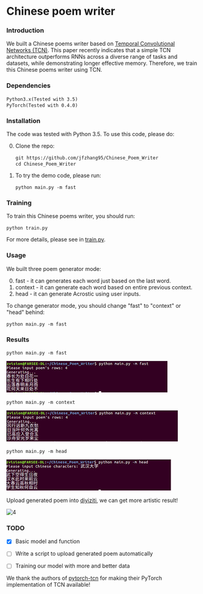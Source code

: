 # Chinese poem writer

### Introduction
We built a Chinese poems writer based on [Temporal Convolutional Networks (TCN)](https://arxiv.org/abs/1803.01271). This paper recently indicates that a simple TCN architecture outperforms RNNs across a diverse range of tasks and datasets, while demonstrating longer effective memory.
Therefore, we train this Chinese poems writer using TCN.

### Dependencies
```
Python3.x(Tested with 3.5)
PyTorch(Tested with 0.4.0)
```

### Installation
The code was tested with Python 3.5. To use this code, please do:


0. Clone the repo:
    ```Shell
    git https://github.com/jfzhang95/Chinese_Poem_Writer
    cd Chinese_Poem_Writer
    ```
1. To try the demo code, please run:
    ```Shell
    python main.py -m fast
    ```
### Training
To train this Chinese poems writer, you should run:

    python train.py

For more details, please see in [train.py](https://github.com/jfzhang95/Chinese_Poem_Writer/blob/master/train.py).

### Usage
We built three poem generator mode:

0. fast - it can generates each word just based on the last word.
1. context - it can generate each word based on entire previous context.
2. head - it can generate Acrostic using user inputs.

To change generator mode, you should change "fast" to "context" or "head" behind:

    python main.py -m fast

### Results

    python main.py -m fast

![1](doc/fast.png)

    python main.py -m context

![2](doc/context.png)

    python main.py -m head

![3](doc/head.png)

Upload generated poem into [diyiziti](http://www.diyiziti.com/), we can get more artistic result!

![4](doc/demo/png)

### TODO

- [x] Basic model and function
- [ ] Write a script to upload generated poem automatically
- [ ] Training our model with more and better data


We thank the authors of [pytorch-tcn](https://github.com/locuslab/TCN) for making their PyTorch implementation of TCN available!
